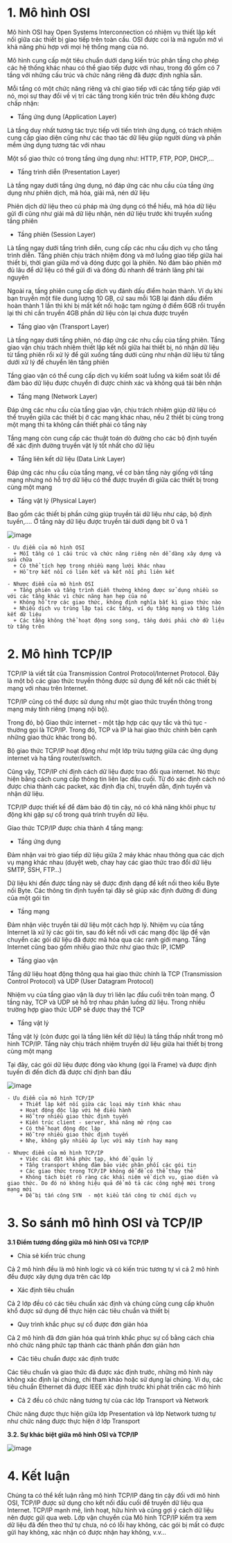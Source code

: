 # 1. Mô hình OSI

Mô hình OSI hay Open Systems Interconnection có nhiệm vụ thiết lập kết nối giữa các thiết bị giao tiếp trên toàn cầu. OSI được coi là mã nguồn mở vì khả năng phù hợp với mọi hệ thống mạng của nó.

Mô hình cung cấp một tiêu chuẩn dưới dạng kiến trúc phân tầng cho phép các hệ thống khác nhau có thể giao tiếp được với nhau, trong đó gồm có 7 tầng với những cấu trúc và chức năng riêng đã được định nghĩa sẵn.

Mỗi tầng có một chức năng riêng và chỉ giao tiếp với các tầng tiếp giáp với nó, mọi sự thay đổi về vị trí các tầng trong kiến trúc trên đều không được chấp nhận:

+ Tầng ứng dụng (Application Layer)

Là tầng duy nhất tương tác trực tiếp với tiến trình ứng dụng, có trách nhiệm cung cấp giao diện cũng như các thao tác dữ liệu giúp người dùng và phần mềm ứng dụng tương tác với nhau

Một số giao thức có trong tầng ứng dụng như: HTTP, FTP, POP, DHCP,…

+ Tầng trình diễn (Presentation Layer)

Là tầng ngay dưới tầng ứng dụng, nó đáp ứng các nhu cầu của tầng ứng dụng như phiên dịch, mã hóa, giải mã, nén dữ liệu

Phiên dịch dữ liệu theo cú pháp mà ứng dụng có thể hiểu, mã hóa dữ liệu gửi đi cũng như giải mã dữ liệu nhận, nén dữ liệu trước khi truyền xuống tầng phiên

+ Tầng phiên (Session Layer) 

Là tầng ngay dưới tầng trình diễn, cung cấp các nhu cầu dịch vụ cho tầng trình diễn. Tầng phiên chịu trách nhiệm đóng và mở luồng giao tiếp giữa hai thiết bị, thời gian giữa mở và đóng được gọi là phiên. Nó đảm bảo phiên mở đủ lâu để dữ liệu có thể gửi đi và đóng đủ nhanh để tránh lãng phí tài nguyên

Ngoài ra, tầng phiên cung cấp dịch vụ đánh dấu điểm hoàn thành. Ví dụ khi bạn truyền một file dung lượng 10 GB, cứ sau mỗi 1GB lại đánh dấu điểm hoàn thành 1 lần thì khi bị mất kết nối hoặc tạm ngừng ở điểm 6GB rồi truyền lại thì chỉ cần truyền 4GB phần dữ liệu còn lại chưa được truyền

+ Tầng giao vận (Transport Layer) 

Là tầng ngay dưới tầng phiên, nó đáp ứng các nhu cầu của tầng phiên. Tầng giao vận chịu trách nhiệm thiết lập kết nối giữa hai thiết bị, nó nhận dữ liệu từ tầng phiên rồi xử lý để gửi xuống tầng dưới cũng như nhận dữ liệu từ tầng dưới xử lý để chuyển lên tầng phiên

Tầng giao vận có thể cung cấp dịch vụ kiểm soát luồng và kiểm soát lỗi để đảm bảo dữ liệu được chuyển đi được chính xác và không quá tải bên nhận

+ Tầng mạng (Network Layer) 

Đáp ứng các nhu cầu của tầng giao vận, chịu trách nhiệm giúp dữ liệu có thể truyền giữa các thiết bị ở các mạng khác nhau, nếu 2 thiết bị cùng trong một mạng thì ta không cần thiết phải có tầng này

Tầng mạng còn cung cấp các thuật toán dò đường cho các bộ định tuyến để xác định đường truyền vật lý tốt nhất cho dữ liệu

+ Tầng liên kết dữ liệu (Data Link Layer) 

Đáp ứng các nhu cầu của tầng mạng, về cơ bản tầng này giống với tầng mạng nhưng nó hỗ trợ dữ liệu có thể được truyền đi giữa các thiết bị trong cùng một mạng

+ Tầng vật lý (Physical Layer) 

Bao gồm các thiết bị phần cứng giúp truyền tải dữ liệu như cáp, bộ định tuyến,…. Ở tầng này dữ liệu được truyền tải dưới dạng bit 0 và 1

![image](https://user-images.githubusercontent.com/48250210/157418903-7049b632-7685-415c-9428-cd459f9fc5ac.png)

    - Ưu điểm của mô hình OSI 
      + Mỗi tầng có 1 cấu trúc và chức năng riêng nên dễ dàng xây dựng và sửa chữa
      + Có thể tích hợp trong nhiều mạng lưới khác nhau
      + Hỗ trợ kết nối có liên kết và kết nối phi liên kết

    - Nhược điểm của mô hình OSI
      + Tầng phiên và tầng trình diễn thường không được sử dụng nhiều so với các tầng khác vì chức năng hạn hẹp của nó
      + Không hỗ trợ các giao thức, không định nghĩa bất kì giao thức nào
      + Nhiều dịch vụ trùng lặp tại các tầng, ví dụ tầng mạng và tầng liên kết dữ liệu
      + Các tầng không thể hoạt động song song, tầng dưới phải chờ dữ liệu từ tầng trên

# 2. Mô hình TCP/IP

TCP/IP là viết tắt của Transmission Control Protocol/Internet Protocol. Đây là một bộ các giao thức truyền thông được sử dụng để kết nối các thiết bị mạng với nhau trên Internet. 

TCP/IP cũng có thể được sử dụng như một giao thức truyền thông trong mạng máy tính riêng (mạng nội bộ).

Trong đó, bộ Giao thức internet - một tập hợp các quy tắc và thủ tục - thường gọi là TCP/IP. Trong đó, TCP và IP là hai giao thức chính bên cạnh những giao thức khác trong bộ. 

Bộ giao thức TCP/IP hoạt động như một lớp trừu tượng giữa các ứng dụng internet và hạ tầng router/switch.

Cũng vậy, TCP/IP chỉ định cách dữ liệu được trao đổi qua internet. Nó thực hiện bằng cách cung cấp thông tin liên lạc đầu cuối. Từ đó xác định cách nó được chia thành các packet, xác định địa chỉ, truyền dẫn, định tuyến và nhận dữ liệu. 

TCP/IP được thiết kế để đảm bảo độ tin cậy, nó có khả năng khôi phục tự động khi gặp sự cố trong quá trình truyền dữ liệu.

Giao thức TCP/IP được chia thành 4 tầng mạng:

+ Tầng ứng dụng
 
Đảm nhận vai trò giao tiếp dữ liệu giữa 2 máy khác nhau thông qua các dịch vụ mạng khác nhau (duyệt web, chay hay các giao thức trao đổi dữ liệu SMTP, SSH, FTP…)

Dữ liệu khi đến được tầng này sẽ được định dạng để kết nối theo kiểu Byte nối Byte. Các thông tin định tuyến tại đây sẽ giúp xác định đường đi đúng của một gói tin

+ Tầng mạng

Đảm nhận việc truyền tải dữ liệu một cách hợp lý. Nhiệm vụ của tầng Internet là xử lý các gói tin, sau đó kết nối với các mạng độc lập để vận chuyển các gói dữ liệu đã được mã hóa qua các ranh giới mạng. Tầng Internet cũng bao gồm nhiều giao thức như giao thức IP, ICMP

+ Tầng giao vận 

Tầng dữ liệu hoạt động thông qua hai giao thức chính là TCP (Transmission Control Protocol) và UDP (User Datagram Protocol)

Nhiệm vụ của tầng giao vận là duy trì liên lạc đầu cuối trên toàn mạng. Ở tầng này, TCP và UDP sẽ hỗ trợ nhau phân luồng dữ liệu. Trong nhiều trường hợp giao thức UDP sẽ được thay thế TCP

+ Tầng vật lý 

Tầng vật lý (còn được gọi là tầng liên kết dữ liệu) là tầng thấp nhất trong mô hình TCP/IP. Tầng này chịu trách nhiệm truyền dữ liệu giữa hai thiết bị trong cùng một mạng 

Tại đây, các gói dữ liệu được đóng vào khung (gọi là Frame) và được định tuyến đi đến đích đã được chỉ định ban đầu

![image](https://user-images.githubusercontent.com/48250210/157419699-81e40e07-dbb3-476b-86c1-fbb100b4c4d9.png)

    - Ưu điểm của mô hình TCP/IP
        + Thiết lập kết nối giữa các loại máy tính khác nhau
        + Hoạt động độc lập với hệ điều hành
        + Hỗ trợ nhiều giao thức định tuyến
        + Kiến trúc client - server, khả năng mở rộng cao
        + Có thể hoạt động độc lập
        + Hỗ trợ nhiều giao thức định tuyến
        + Nhẹ, không gây nhiều áp lực với máy tính hay mạng

    - Nhược điểm của mô hình TCP/IP
        + Việc cài đặt khá phức tạp, khó để quản lý
        + Tầng transport không đảm bảo việc phân phối các gói tin
        + Các giao thức trong TCP/IP không dễ để có thể thay thế
        + Không tách biệt rõ ràng các khái niệm về dịch vụ, giao diện và giao thức. Do đó nó không hiệu quả để mô tả các công nghệ mới trong mạng mới
        + Dễ bị tấn công SYN  - một kiểu tấn công từ chối dịch vụ

# 3. So sánh mô hình OSI và TCP/IP

**3.1 Điểm tương đồng giữa mô hình OSI và TCP/IP**

+ Chia sẻ kiến trúc chung

Cả 2 mô hình đều là mô hình logic và có kiến trúc tương tự vì cả 2 mô hình đều được xây dựng dựa trên các lớp

+ Xác định tiêu chuẩn 

Cả 2 lớp đều có các tiêu chuẩn xác định và chúng cũng cung cấp khuôn khổ được sử dụng để thực hiện các tiêu chuẩn và thiết bị

+ Quy trình khắc phục sự cố được đơn giản hóa

Cả 2 mô hình đã đơn giản hóa quá trình khắc phục sự cố bằng cách chia nhỏ chức năng phức tạp thành các thành phần đơn giản hơn

+ Các tiêu chuẩn được xác định trước

Các tiêu chuẩn và giao thức đã được xác định trước, những mô hình này không xác định lại chúng, chỉ tham khảo hoặc sử dụng lại chúng. Ví dụ, các tiêu chuẩn Ethernet đã được IEEE xác định trước khi phát triển các mô hình 

+ Cả 2 đều có chức năng tương tự của các lớp Transport và Network

Chức năng được thực hiện giữa lớp Presentation và lớp Network tương tự như chức năng được thực hiện ở lớp Transport

**3.2. Sự khác biệt giữa mô hình OSI và TCP/IP**

![image](https://user-images.githubusercontent.com/48250210/157420223-26e2517f-5b9d-41e1-976d-512f04d82637.png)

# 4. Kết luận

Chúng ta có thể kết luận rằng mô hình TCP/IP đáng tin cậy đối với mô hình OSI, TCP/IP được sử dụng cho kết nối đầu cuối để truyền dữ liệu qua Internet. TCP/IP mạnh mẽ, linh hoạt, hữu hình và cũng gợi ý cách dữ liệu nên được gửi qua web. Lớp vận chuyển của Mô hình TCP/IP kiểm tra xem dữ liệu đã đến theo thứ tự chưa, nó có lỗi hay không, các gói bị mất có được gửi hay không, xác nhận có được nhận hay không, v.v…
